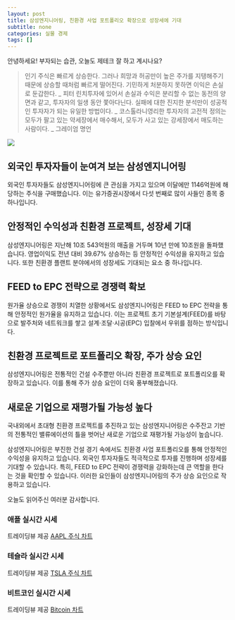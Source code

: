 ```yaml
---
layout: post
title: 삼성엔지니어링, 친환경 사업 포트폴리오 확장으로 성장세에 기대
subtitle: none
categories: 실물 경제
tags: []
---
```


안녕하세요! 부자되는 습관, 오늘도 제테크 잘 하고 계시나요?

> 인기 주식은 빠르게 상승한다. 그러나 희망과 허공만이 높은 주가를 지탱해주기 때문에 상승할 때처럼 빠르게 떨어진다. 기민하게 처분하지 못하면 이익은 손실로 둔갑한다. _ 피터 린치투자에 있어서 손실과 수익은 분리할 수 없는 동전의 양면과 같고, 투자자의 일생 동안 쫓아다닌다. 실패에 대한 진지한 분석만이 성공적인 투자자가 되는 유일한 방법이다. _ 코스톨라니영리한 투자자의 고전적 정의는 모두가 팔고 있는 약세장에서 매수해서, 모두가 사고 있는 강세장에서 매도하는 사람이다. _ 그레이엄 명언





![](https://source.unsplash.com/800x450/?luxury)

##  외국인 투자자들이 눈여겨 보는 삼성엔지니어링
외국인 투자자들도 삼성엔지니어링에 큰 관심을 가지고 있으며 이달에만 1146억원에 해당하는 주식을 구매했습니다. 이는 유가증권시장에서 다섯 번째로 많이 사들인 종목 중 하나입니다.
## 안정적인 수익성과 친환경 프로젝트, 성장세 기대
삼성엔지니어링은 지난해 10조 543억원의 매출을 거두며 10년 만에 10조원을 돌파했습니다. 영업이익도 전년 대비 39.67% 상승하는 등 안정적인 수익성을 유지하고 있습니다. 또한 친환경 플랜트 분야에서의 성장세도 기대되는 요소 중 하나입니다.
## FEED to EPC 전략으로 경쟁력 확보
원가율 상승으로 경쟁이 치열한 상황에서도 삼성엔지니어링은 FEED to EPC 전략을 통해 안정적인 원가율을 유지하고 있습니다. 이는 프로젝트 초기 기본설계(FEED)를 바탕으로 발주처와 네트워크를 쌓고 설계·조달·시공(EPC) 입찰에서 우위를 점하는 방식입니다.
## 친환경 프로젝트로 포트폴리오 확장, 주가 상승 요인
삼성엔지니어링은 전통적인 건설 수주뿐만 아니라 친환경 프로젝트로 포트폴리오를 확장하고 있습니다. 이를 통해 주가 상승 요인이 더욱 풍부해졌습니다.
## 새로운 기업으로 재평가될 가능성 높다
국내외에서 초대형 친환경 프로젝트를 추진하고 있는 삼성엔지니어링은 수주잔고 기반의 전통적인 밸류에이션의 틀을 벗어난 새로운 기업으로 재평가될 가능성이 높습니다.
 
삼성엔지니어링은 부진한 건설 경기 속에서도 친환경 사업 포트폴리오를 통해 안정적인 수익성을 유지하고 있습니다. 외국인 투자자들도 적극적으로 투자를 진행하며 성장세를 기대할 수 있습니다. 특히, FEED to EPC 전략이 경쟁력을 강화하는데 큰 역할을 한다는 것을 확인할 수 있습니다. 이러한 요인들이 삼성엔지니어링의 주가 상승 요인으로 작용하고 있습니다.

오늘도 읽어주신 여러분 감사합니다.

### 애플 실시간 시세


<!-- TradingView Widget BEGIN -->
<div class="tradingview-widget-container">
  <div id="tradingview_6a264"></div>
  <div class="tradingview-widget-copyright">트레이딩뷰 제공 <a href="https://kr.tradingview.com/symbols/NASDAQ-AAPL/" rel="noopener" target="_blank"><span class="blue-text">AAPL 주식 차트</span></a></div>
  <script type="text/javascript" src="https://s3.tradingview.com/tv.js"></script>
  <script type="text/javascript">
  new TradingView.widget(
  {
  "autosize": true,
  "symbol": "NASDAQ:AAPL",
  "interval": "D",
  "timezone": "Asia/Seoul",
  "theme": "light",
  "style": "1",
  "locale": "kr",
  "toolbar_bg": "#f1f3f6",
  "enable_publishing": false,
  "hide_top_toolbar": true,
  "hide_legend": true,
  "save_image": false,
  "container_id": "tradingview_6a264"
}
  );
  </script>
</div>
<!-- TradingView Widget END -->


### 테슬라 실시간 시세


<!-- TradingView Widget BEGIN -->
<div class="tradingview-widget-container">
  <div id="tradingview_39d77"></div>
  <div class="tradingview-widget-copyright">트레이딩뷰 제공 <a href="https://kr.tradingview.com/symbols/NASDAQ-TSLA/" rel="noopener" target="_blank"><span class="blue-text">TSLA 주식 차트</span></a></div>
  <script type="text/javascript" src="https://s3.tradingview.com/tv.js"></script>
  <script type="text/javascript">
  new TradingView.widget(
  {
  "autosize": true,
  "symbol": "NASDAQ:TSLA",
  "interval": "D",
  "timezone": "Asia/Seoul",
  "theme": "light",
  "style": "1",
  "locale": "kr",
  "toolbar_bg": "#f1f3f6",
  "enable_publishing": false,
  "hide_top_toolbar": true,
  "hide_legend": true,
  "save_image": false,
  "container_id": "tradingview_39d77"
}
  );
  </script>
</div>
<!-- TradingView Widget END -->


### 비트코인 실시간 시세


<!-- TradingView Widget BEGIN -->
<div class="tradingview-widget-container">
  <div id="tradingview_3f91e"></div>
  <div class="tradingview-widget-copyright">트레이딩뷰 제공 <a href="https://kr.tradingview.com/symbols/BTCUSD/?exchange=BITSTAMP" rel="noopener" target="_blank"><span class="blue-text">Bitcoin 차트</span></a></div>
  <script type="text/javascript" src="https://s3.tradingview.com/tv.js"></script>
  <script type="text/javascript">
  new TradingView.widget(
  {
  "autosize": true,
  "symbol": "BITSTAMP:BTCUSD",
  "interval": "D",
  "timezone": "Asia/Seoul",
  "theme": "light",
  "style": "1",
  "locale": "kr",
  "toolbar_bg": "#f1f3f6",
  "enable_publishing": false,
  "hide_top_toolbar": true,
  "hide_legend": true,
  "save_image": false,
  "container_id": "tradingview_3f91e"
}
  );
  </script>
</div>
<!-- TradingView Widget END -->

